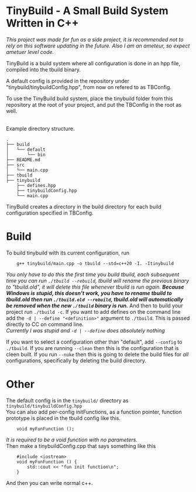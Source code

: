 # TinyBuild - A Small Build System Written in C++

<i>This project was made for fun as a side project, it is recommended not to rely on this software updating in the future. Also I am an ameteur, so expect ametuer level code.</i>

TinyBuild is a build system where all configuration is done in an hpp file, compiled into the tbuild binary.

A default config is provided in the repository under "tinybuild/tinybuildConfig.hpp", from now on refered to as TBConfig.

To use the TinyBuild build system, place the tinybuild folder from this repository at the root of your project, and put the TBConfig in the root as well. <br> <br>

Example directory structure.
```
.
├── build
│   └── default
│       └── bin
├── README.md
├── src
│   └── main.cpp
├── tbuild
├── tinybuild
    ├── defines.hpp
    ├── tinybuildConfig.hpp
    └── main.cpp

```

TinyBuild creates a directory in the build directory for each build configuration specified in TBConfig.


# Build
To build tinybuild with its current configuration, run
```
    g++ tinybuild/main.cpp -o tbuild --std=c++20 -I. -Itinybuild
```
<i>You only have to do this the first time you build tbuild, each subsequent time you can run ```./tbuild --rebuild```, tbuild will rename the previous binary to "tbuild.old", it will delete this file whenever tbuild is run again. <b>Because Windows is stupid, this doesn't work, you have to rename tbuild to tbuild.old then run ```./tbuild.old --rebuild```, tbuild.old will automatically be removed when the new ```./tbuild``` binary is run.</b></i>
And then to build your project run
```./tbuild -c```. If you want to add defines on the command line add the ```-d | --define "<definition>"``` argument to ```./tbuild```. This is passed directly to CC on command line.<br>
<i>Currently I was stupid and ```-d | --define``` does absolutely nothing</i>

If you want to select a configuration other than "default", add ```--config``` to ```./tbuild```. If you are running ```--clean``` then this is the configuration that is cleen built. If you run ```--nuke``` then this is going to delete the build files for <i>all</i> configurations, specifically by deleting the build directory.


# Other
The default config is in the ```tinybuild/``` directory as ```tinybuild/tinybuildConfig.hpp``` <br>
You can also add per-config initFunctions, as a function pointer, function prototype is placed in the tbuild config like this.<br>
```
    void myFunFunction ();
```
<i>     It is required to be a void function with no parameters. </i> <br>
Then make a tinybuildConfig.cpp that says something like this
```
    #include <iostream>
    void myFunFunction () {
        std::cout << "fun init function\n";
    }
```
And then you can write normal c++.